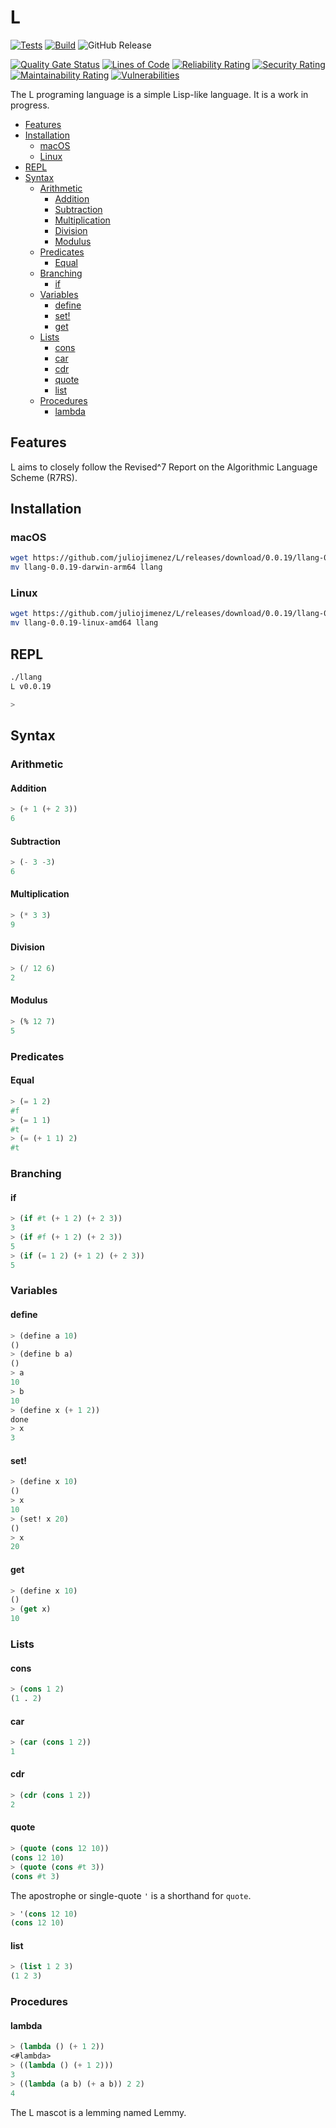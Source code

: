 # L

[![Tests](https://github.com/juliojimenez/L/actions/workflows/tests.yml/badge.svg)](https://github.com/juliojimenez/L/actions/workflows/tests.yml) [![Build](https://github.com/juliojimenez/L/actions/workflows/release.yml/badge.svg)](https://github.com/juliojimenez/L/actions/workflows/release.yml) ![GitHub Release](https://img.shields.io/github/v/release/juliojimenez/L)

[![Quality Gate Status](https://sonarcloud.io/api/project_badges/measure?project=juliojimenez_L&metric=alert_status)](https://sonarcloud.io/summary/new_code?id=juliojimenez_L) [![Lines of Code](https://sonarcloud.io/api/project_badges/measure?project=juliojimenez_L&metric=ncloc)](https://sonarcloud.io/summary/new_code?id=juliojimenez_L) [![Reliability Rating](https://sonarcloud.io/api/project_badges/measure?project=juliojimenez_L&metric=reliability_rating)](https://sonarcloud.io/summary/new_code?id=juliojimenez_L) [![Security Rating](https://sonarcloud.io/api/project_badges/measure?project=juliojimenez_L&metric=security_rating)](https://sonarcloud.io/summary/new_code?id=juliojimenez_L) [![Maintainability Rating](https://sonarcloud.io/api/project_badges/measure?project=juliojimenez_L&metric=sqale_rating)](https://sonarcloud.io/summary/new_code?id=juliojimenez_L) [![Vulnerabilities](https://sonarcloud.io/api/project_badges/measure?project=juliojimenez_L&metric=vulnerabilities)](https://sonarcloud.io/summary/new_code?id=juliojimenez_L)

The L programing language is a simple Lisp-like language. It is a work in progress.

- [Features](#features)
- [Installation](#installation)
  - [macOS](#macos)
  - [Linux](#linux)
- [REPL](#repl)
- [Syntax](#syntax)
  - [Arithmetic](#arithmetic)
    - [Addition](#addition)
    - [Subtraction](#subtraction)
    - [Multiplication](#multiplication)
    - [Division](#division)
    - [Modulus](#modulus)
  - [Predicates](#predicates)
    - [Equal](#equal)
  - [Branching](#branching)
    - [if](#if)
  - [Variables](#variables)
    - [define](#define)
    - [set!](#set)
    - [get](#get)
  - [Lists](#lists)
    - [cons](#cons)
    - [car](#car)
    - [cdr](#cdr)
    - [quote](#quote)
    - [list](#list)
  - [Procedures](#procedures)
    - [lambda](#lambda)

## Features

L aims to closely follow the Revised^7 Report on the Algorithmic Language Scheme (R7RS).

## Installation

### macOS

```bash
wget https://github.com/juliojimenez/L/releases/download/0.0.19/llang-0.0.19-darwin-arm64
mv llang-0.0.19-darwin-arm64 llang
```

### Linux

```bash
wget https://github.com/juliojimenez/L/releases/download/0.0.19/llang-0.0.19-linux-amd64
mv llang-0.0.19-linux-amd64 llang
```

## REPL

```bash
./llang
L v0.0.19

>
```

## Syntax

### Arithmetic

#### Addition

```lisp
> (+ 1 (+ 2 3))
6
```

#### Subtraction

```lisp
> (- 3 -3)
6
```

#### Multiplication

```lisp
> (* 3 3)
9
```

#### Division

```lisp
> (/ 12 6)
2
```

#### Modulus

```lisp
> (% 12 7)
5
```

### Predicates

#### Equal

```lisp
> (= 1 2)
#f
> (= 1 1)
#t
> (= (+ 1 1) 2)
#t
```

### Branching

#### if

```lisp
> (if #t (+ 1 2) (+ 2 3))
3
> (if #f (+ 1 2) (+ 2 3))
5
> (if (= 1 2) (+ 1 2) (+ 2 3))
5
```

### Variables

#### define

```lisp
> (define a 10)
()
> (define b a)
()
> a
10
> b
10
> (define x (+ 1 2))
done
> x
3
```

#### set!

```lisp
> (define x 10)
()
> x
10
> (set! x 20)
()
> x
20
```

#### get

```lisp
> (define x 10)
()
> (get x)
10
```

### Lists

#### cons

```lisp
> (cons 1 2)
(1 . 2)
```

#### car

```lisp
> (car (cons 1 2))
1
```

#### cdr

```lisp
> (cdr (cons 1 2))
2
```

#### quote

```lisp
> (quote (cons 12 10))
(cons 12 10)
> (quote (cons #t 3))
(cons #t 3)
```

The apostrophe or single-quote `'` is a shorthand for `quote`.

```lisp
> '(cons 12 10)
(cons 12 10)
```

#### list

```lisp
> (list 1 2 3)
(1 2 3)
```

### Procedures

#### lambda

```lisp
> (lambda () (+ 1 2))
<#lambda>
> ((lambda () (+ 1 2)))
3
> ((lambda (a b) (+ a b)) 2 2)
4
```

The L mascot is a lemming named Lemmy.
